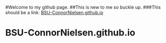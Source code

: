 #Welcome to my github page.
##This is new to me so buckle up.
###This should be a link: [BSU-ConnorNielsen.github.io](https://bsu-connornielsen.github.io)

# BSU-ConnorNielsen.github.io
